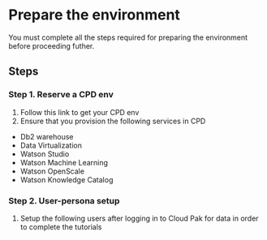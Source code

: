 # Prepare the environment

You must complete all the steps required for preparing the environment before proceeding futher.

## Steps

### Step 1. Reserve a CPD env
1. Follow this link to get your CPD env
2. Ensure that you provision the following services in CPD

* Db2 warehouse
* Data Virtualization
* Watson Studio
* Watson Machine Learning
* Watson OpenScale
* Watson Knowledge Catalog

### Step 2. User-persona setup
1. Setup the following users after logging in to Cloud Pak for data in order to complete the tutorials

